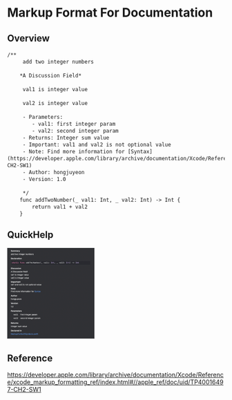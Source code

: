 # Markup Format For Documentation

## Overview  
```
/**
     add two integer numbers
     
    *A Discussion Field*
     
     val1 is integer value
     
     val2 is integer value
     
     - Parameters:
        - val1: first integer param
        - val2: second integer param
     - Returns: Integer sum value
     - Important: val1 and val2 is not optional value
     - Note: Find more information for [Syntax](https://developer.apple.com/library/archive/documentation/Xcode/Reference/xcode_markup_formatting_ref/index.html#//apple_ref/doc/uid/TP40016497-CH2-SW1)
     - Author: hongjuyeon
     - Version: 1.0
     
     */
    func addTwoNumber(_ val1: Int, _ val2: Int) -> Int {
        return val1 + val2
    }
```  

## QuickHelp
<img src="/quickHelp.png" width="40%" height="30%"></img>  

## Reference
https://developer.apple.com/library/archive/documentation/Xcode/Reference/xcode_markup_formatting_ref/index.html#//apple_ref/doc/uid/TP40016497-CH2-SW1
